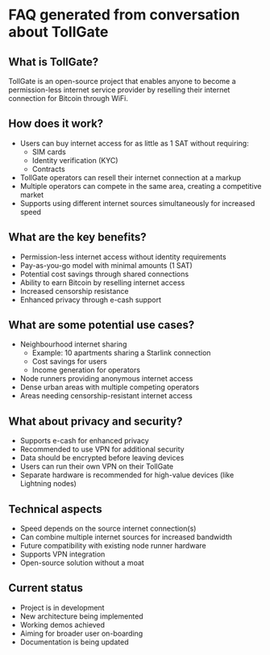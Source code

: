 # FAQ generated from conversation about TollGate
## What is TollGate?

TollGate is an open-source project that enables anyone to become a permission-less internet service provider by reselling their internet connection for Bitcoin through WiFi.

## How does it work?

- Users can buy internet access for as little as 1 SAT without requiring:
  - SIM cards
  - Identity verification (KYC)
  - Contracts
- TollGate operators can resell their internet connection at a markup
- Multiple operators can compete in the same area, creating a competitive market
- Supports using different internet sources simultaneously for increased speed

## What are the key benefits?

- Permission-less internet access without identity requirements
- Pay-as-you-go model with minimal amounts (1 SAT)
- Potential cost savings through shared connections
- Ability to earn Bitcoin by reselling internet access
- Increased censorship resistance
- Enhanced privacy through e-cash support

## What are some potential use cases?

- Neighbourhood internet sharing
  - Example: 10 apartments sharing a Starlink connection
  - Cost savings for users
  - Income generation for operators
- Node runners providing anonymous internet access
- Dense urban areas with multiple competing operators
- Areas needing censorship-resistant internet access

## What about privacy and security?

- Supports e-cash for enhanced privacy
- Recommended to use VPN for additional security
- Data should be encrypted before leaving devices
- Users can run their own VPN on their TollGate
- Separate hardware is recommended for high-value devices (like Lightning nodes)

## Technical aspects

- Speed depends on the source internet connection(s)
- Can combine multiple internet sources for increased bandwidth
- Future compatibility with existing node runner hardware
- Supports VPN integration
- Open-source solution without a moat

## Current status

- Project is in development
- New architecture being implemented
- Working demos achieved
- Aiming for broader user on-boarding
- Documentation is being updated